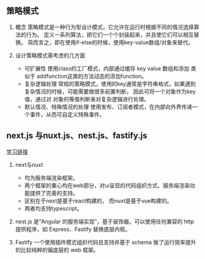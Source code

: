 ## 策略模式

1. 概念
  策略模式是一种行为型设计模式，它允许在运行时根据不同的情况选择算法的行为。
  定义一系列算法，把它们一个个封装起来，并且使它们可以相互替换。
  简而言之，即在使用if-else的时候，使用key-value数组/对象来替代。

2. 设计策略模式需考虑的几方面

    - 可扩展性
      使用class的工厂模式，内部通过缓存 key value 数组和添加 类似于 addfunction这类的方法动态的添加function。
    - 复杂逻辑处理
      常规的策略模式，使用的key通常是字符串格式，如果遇到复杂情况的时候，可能需要做很多前置判断，
      因此可将一个对象作为key值，通过对 对象的等值判断来对复杂逻辑进行处理。
    - 默认情况、特殊情况的处理
      使用发布、订阅者模式，在内部向外界传递一个事件，从而可自定义特殊事件。

## next.js 与nuxt.js、nest.js、fastify.js

[学习链接](https://huaweicloud.csdn.net/63a0048bdacf622b8df911b5.html?spm=1001.2101.3001.6650.1&utm_medium=distribute.pc_relevant.none-task-blog-2%7Edefault%7EBlogCommendFromBaidu%7Eactivity-1-121600881-blog-128405354.235%5Ev38%5Epc_relevant_sort&depth_1-utm_source=distribute.pc_relevant.none-task-blog-2%7Edefault%7EBlogCommendFromBaidu%7Eactivity-1-121600881-blog-128405354.235%5Ev38%5Epc_relevant_sort&utm_relevant_index=2)

1. next与nuxt
    - 均为服务端渲染框架。
    - 两个框架的重心均在web部分，对ui呈现的代码组织方式、服务端渲染功能提供了完善的支持。
    - 区别在于next是基于react构建的，
    而nuxt是基于vue构建的。
    - 两者均支持typescript。

2. nest.js
  是“Angular 的服务端实现”，基于装饰器。可以使用任何兼容的 http 提供程序，如 Express、Fastify 替换底层内核。

3. Fastify
  一个使用插件模式组织代码且支持并基于 schema 做了运行效率提升的比较纯粹的偏底层的 web 框架。
